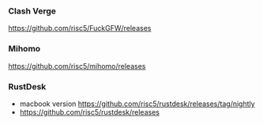 

### Clash Verge

https://github.com/risc5/FuckGFW/releases





### Mihomo

https://github.com/risc5/mihomo/releases


### RustDesk

* macbook version https://github.com/risc5/rustdesk/releases/tag/nightly
* https://github.com/risc5/rustdesk/releases

